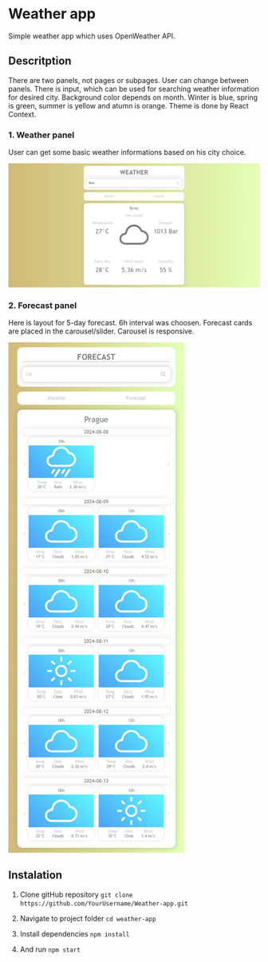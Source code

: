 # Weather app

Simple weather app which uses OpenWeather API.

## Descritption

There are two panels, not pages or subpages. User can change between panels. 
There is input, which can be used for searching weather information for desired  city.
Background color depends on month. Winter is blue, spring is green, summer is yellow and atumn is orange. Theme is done by React Context.

### 1. Weather panel
User can get some basic weather informations based on his city choice.

![Interface](/public/weather-app1.png)

### 2. Forecast panel
Here is layout for 5-day forecast. 6h interval was choosen. Forecast cards are placed in the carousel/slider. Carousel is responsive.

![Interface](/public/weather-app2.png)

## Instalation

1. Clone gitHub repository
```git clone https://github.com/YourUsername/Weather-app.git```

2. Navigate to project folder
```cd weather-app```

3. Install dependencies 
```npm install```

4. And run
```npm start```
